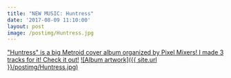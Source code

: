 ```yaml
---
title: "NEW MUSIC: Huntress"
date: '2017-08-09 11:10:00'
layout: post
image: /postimg/Huntress.jpg
---
```

["Huntress" is a big Metroid cover album organized by Pixel Mixers! I made 3 tracks for it! Check it out!][thing-link]
[![Album artwork]({{ site.url }}/postimg/Huntress.jpg)][thing-link]

[thing-link]: placeholder
